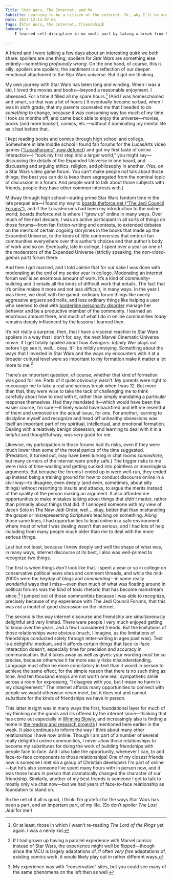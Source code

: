 ```yaml
---
Title: Star Wars, The Internet, and Me
Subtitle: Learning to be a citizen of the internet. Or, why I'll be mad if you spoil <cite>The Last Jedi</cite>.
Date: 2017-12-14 07:05
Tags: [Star Wars, the internet, friendship]
Summary: >
    I learned self-discipline in no small part by taking a break from Star Wars books. I grew up in the prequel era. I spent a decade learning how to be a good citizen of the internet via Star Wars fan forums. If you spoil <cite>The Last Jedi</cite>, I will be angry at you forever.

---
```


A friend and I were talking a few days about an interesting quirk we both share: spoilers are one thing; spoilers for _Star Wars_ are something else entirely—something *profoundly wrong*. On the one hand, of course, this is silly: spoilers are spoilers; the sentiment is a reflection of our deeper emotional attachment to the Star Wars universe. But it got me thinking.

My own journey with Star Wars has been long and winding. When I was a kid, I *loved* the movies and books—beyond a reasonable enjoyment. I obsessed. For a time it filled all my spare hours.[^1] (And I was homeschooled and smart, so that was a lot of hours.) It eventually became so bad, when I was in sixth grade, that my parents counseled me that I needed to do *something* to change, because it was consuming way too much of my time. I took six months off, and came back able to enjoy the universe—movies, books (and more books!), comics, etc.—without it dominating my mental life as it had before that.

I kept reading books and comics through high school and college. Somewhere in late middle school I found fan forums for the LucasArts video games ([“LucasForums”, now defunct](https://web.archive.org/web/20020523141043/http://www.lucasforums.com:80/ "Internet Archive link")) and got my first taste of online interaction—I “took my first step into a larger world,” you might say—discussing the details of the Expanded Universe in one board, and discussing and arguing ethics, religion, and philosophy in another. (Yes, on a Star Wars video game forum. You can’t make people *not* talk about those things; the best you can do is keep them segregated from the nominal topic of discussion in a forum. And people want to talk about those subjects with friends, people they have other common interests with.)

Midway through high school—during prime Star Wars fandom time in the late prequel era—I found my way to [boards.theforce.net (“The Jedi Council Forums”)](http://boards.theforce.net), and if the LucasForums had been my introduction to the online world, boards.theforce.net is where I “grew up” online in many ways. Over much of the next decade, I was an active participant in all sorts of things on those forums—from fan fiction-writing and contests, to extended debates on the merits of certain ongoing storylines in the books that made up the Expanded Universe, to the kinds of little controversies that embroil fan communities everywhere over this author’s choices and that author’s body of work and so on. Eventually, late in college, I spent over a year as one of the moderators of the Expanded Universe (strictly speaking, the *non-video-games* part) forum there.

And then I got married, and I told Jaimie that for our sake I was done with moderating at the end of my senior year in college. Moderating an internet forum *well* is an enormous amount of work. It’s a kind of community-building and it entails all the kinds of difficult work that entails. The fact that it’s online makes it more and not less difficult, in many ways. In the year I was there, we dealt with the gamut: ordinary forum things like overly aggressive arguers and trolls, and less ordinary things like helping a user who seemed to deal with [borderline personality disorder](https://en.m.wikipedia.org/wiki/Borderline_personality_disorder) manage her behavior and be a productive member of the community. I learned an enormous amount there, and much of what I do in online communities *today* remains deeply influenced by the lessons I learned then.

It’s not really a surprise, then, that I have a visceral reaction to Star Wars spoilers in a way that I don’t for, say, the next Marvel Cinematic Universe movie. If I get totally spoiled about how _Avengers: Infinity War_ plays out before I go see it, well… okay. It’ll be mildly annoying. Something about the ways that I invested in Star Wars and the ways my encounters with it at a broader cultural level were so important to my formation make it matter a lot more to me.[^2]

There’s an important question, of course, whether that kind of formation was *good* for me. Parts of it quite obviously wasn’t. My parents were right to encourage me to take a real and serious break when I was 12. But more than that, they were wise to take the tack of challenging me to think carefully about how to deal with it, rather than simply mandating a particular response themselves. Had they mandated it—which would have been the easier course, I’m sure!—it likely would have backfired and left me resentful of them and unmoved on the actual issue, for one. For another, learning to discipline myself and recognize and head off unhealthy obsessions was itself an important part of my spiritual, intellectual, and emotional formation. Dealing with a relatively benign obsession, and learning to deal with it in a helpful and thoughtful way, was *very* good for me.

Likewise, my participation in those forums had its risks, even if they were much lower than some of the moral panics of the time suggested. (Predators, it turned out, may have been lurking in chat rooms *somewhere*, but many corners of the internet were pretty safe.) The bigger risks to me were risks of time-wasting and getting sucked into pointless or meaningless arguments. But because the forums I ended up in were well-run, they ended up instead being a training ground for how to conduct discourse online in a civil way—to disagree, even deeply (and even, sometimes, about silly things) without resorting to insults and attacks, to argue the merits instead of the quality of the person making an argument. It also afforded me opportunities to make mistakes talking about things that *didn’t* matter, rather than primarily about things that did. If I annoyed someone with my view of Jacen Solo in The New Jedi Order, well… okay, better that than mishandling the gospel or misrepresenting Scripture’s teaching on something. Along those same lines, I had opportunities to lead online in a safe environment where most of what I was dealing wasn’t that serious, and I had lots of help including from many people much older than me to deal with the more serious things.

Last but not least, because I knew deeply and well the shape of what was, in many ways, internet discourse at its best, I also was well-primed to recognize two things.

The first is when things *don’t* look like that. I spent a year or so in college on conservative political news sites and comment threads, and while the mid-2000s were the heyday of *blogs* and *commenting*—in some really wonderful ways that I miss—even then much of what was floating around in political forums was the kind of toxic rhetoric that has become mainstream since.[^3] I jumped out of those communities because I was able to recognize, precisely because of my experience with The Jedi Council Forums, that this was *not* a model of good discussion on the internet.

The second is the way internet discourse and friendship are simultaneously delightful and very limited. There were people I very much enjoyed getting to know over the years, and a few I considered friends. But the limitations of those relationships were obvious (much, I imagine, as the limitations of friendships conducted solely through letter-writing in ages past was). Text is a delightful medium, and it affords certain things that face-to-face interaction doesn’t, especially time for precision and accuracy in communication. But it takes away as well as gives: your wording *must* be so precise, because otherwise it far more easily risks misunderstanding. Language must often be more conciliatory in text than it would in person to achieve the same effect, for the simple reason that there is no such thing as tone. And ten thousand emojis are not worth one real, sympathetic smile across a room for expressing, “I disagree with you, but I mean no harm in my disagreement.” The internet affords many opportunities to connect with people we would otherwise never meet, but it does not and cannot *substitute* for the kinds of friendships we have in person.
  
This latter insight was in many ways the first, foundational layer for much of my thinking on the goods and ills offered by the internet since—thinking that has come out especially in [Winning Slowly](http://www.winningslowly.org), and increasingly also is finding a home in [the reading and research projects](http://www.chriskrycho.com/2017/why-do-i-need-a-research-tool.html) I mentioned here earlier in the week. It also continues to inform the way I think about many other relationships I have *now* online. Though I am part of a number of several really delightful online communities, I never allow those relationships to become my substitutes for doing the work of building friendships with people face to face. And I also take the opportunity, whenever I can, to add face-to-face components to those relationships! One of my closest friends now is someone I met via a group of Christian developers I’m part of online—but he’s also someone I’ve spent many hours with in person now, and it was those hours in person that dramatically changed the character of our friendship. Similarly, another of my best friends is someone I get to talk to mostly only via chat now—but we had years of face-to-face relationship as foundation to stand on.

So the net of it all is good, I think. I’m grateful for the ways Star Wars has been a part, and an important part, of my life. (So don’t spoiler _The Last Jedi_ for me!)

[^1]: Or at least, those in which I wasn’t re-reading _The Lord of the Rings_ yet again. I was a nerdy kid.

[^2]: If I had grown up having a parallel experience with Marvel comics instead of Star Wars, the experience might well be flipped—though since the MCU is largely adaptations of, if often *very free* adaptations of, existing comics work, it would likely play out in rather different ways.

[^3]: My experience was with “conservative” sites, but you could see many of the same phenomena on the left then as well.

